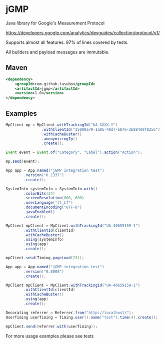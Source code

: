 jGMP
====

Java library for Google's Measurement Protocol

https://developers.google.com/analytics/devguides/collection/protocol/v1/

Supports almost all features. 97% of lines covered by tests.

All builders and payload messages are immutable.

Maven
------
```xml
<dependency>
    <groupId>com.github.tasubo</groupId>
    <artifactId>jgmp</artifactId>
    <version>1.0</version>
</dependency>
```

Examples
------
```java
MpClient mp = MpClient.withTrackingId("UA-XXXX-Y")
                .withClientId("35009a79-1a05-49d7-b876-2b884d0f825b")
                .withCacheBuster()
                .anonymizingIp()
                .create();

Event event = Event.of("Category", "Label").action("Action");

mp.send(event);

```

```java
App app = App.named("jGMP integration test")
        .version("0.1337")
        .create();

SystemInfo systemInfo = SystemInfo.with()
        .colorBits(24)
        .screenResolution(800, 600)
        .userLanguage("lt_LT")
        .documentEncoding("UTF-8")
        .javaEnabled()
        .create();

MpClient mpClient = MpClient.withTrackingId("UA-40659159-1")
        .withClientId(clientId)
        .withCacheBuster()
        .using(systemInfo)
        .using(app)
        .create();

mpClient.send(Timing.pageLoad(23));
```

```java
App app = App.named("jGMP integration test")
        .version("0.8008")
        .create();

MpClient mpClient = MpClient.withTrackingId("UA-40659159-1")
        .withClientId(clientId)
        .withCacheBuster()
        .using(app)
        .create();

Decorating referrer = Referrer.from("http://localhost/");
UserTiming userTiming = Timing.user().name("test").time(4).create();

mpClient.send(referrer.with(userTiming));
```



For more usage examples please see tests
